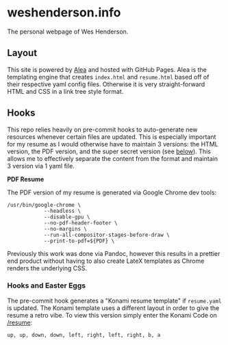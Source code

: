 # weshenderson.info
The personal webpage of Wes Henderson.

## Layout
This site is powered by [Alea](https://github.com/necrux/alea) and hosted with GitHub Pages. Alea is the templating engine that creates `index.html` and `resume.html` based off of their respective yaml config files. Otherwise it is very straight-forward HTML and CSS in a link tree style format.

## Hooks
This repo relies heavily on pre-commit hooks to auto-generate new resources whenever certain files are updated. This is especially important for my resume as I would otherwise have to maintain 3 versions: the HTML version, the PDF version, and the super secret version (see [below](#hooks-and-easter-eggs)). This allows me to effectively separate the content from the format and maintain 3 version via 1 yaml file.

**PDF Resume**

The PDF version of my resume is generated via Google Chrome dev tools:

```
/usr/bin/google-chrome \
            --headless \
            --disable-gpu \
            --no-pdf-header-footer \
            --no-margins \
            --run-all-compositor-stages-before-draw \
            --print-to-pdf=${PDF} \
```

Previously this work was done via Pandoc, however this results in a prettier end product without having to also create LateX templates as Chrome renders the underlying CSS.


### Hooks and Easter Eggs

The pre-commit hook generates a "Konami resume template" if `resume.yaml` is updated. The Konami template uses a different layout in order to give the resume a retro vibe. To view this version simply enter the Konami Code on [/resume](https://www.weshenderson.info/resume):

```
up, up, down, down, left, right, left, right, b, a
```
